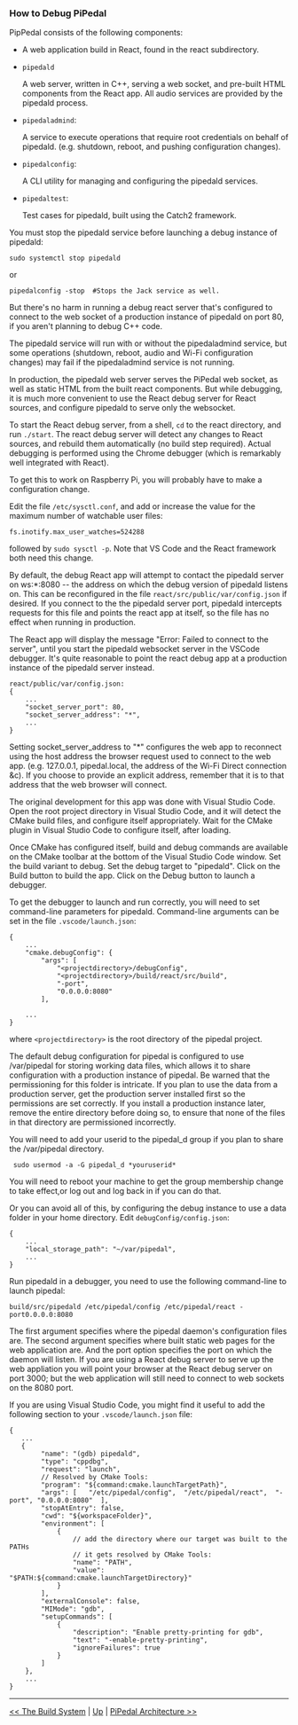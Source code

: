 ### How to Debug PiPedal

PipPedal consists of the following components:

*    A web application build in React, found in the react subdirectory.

*   `pipedald`

    A web server, written in C++, serving a web socket, and pre-built HTML components from the React app.
    All audio services are provided by the pipedald process.

*   `pipedaladmind`: 

    A service to execute operations that require root credentials on behalf of pipedald. (e.g. shutdown, reboot,
    and pushing configuration changes).

*   `pipedalconfig`: 

    A CLI utility for managing and configuring the pipedald services.
     
*   `pipedaltest`: 

    Test cases for pipedald, built using the Catch2 framework.


You must stop the pipedald service before launching a debug instance of pipedald:

    sudo systemctl stop pipedald

or

    pipedalconfig -stop  #Stops the Jack service as well.

But there's no harm in running a debug react server that's configured to connect to the web 
socket of a production instance of pipedald on port 80, if you aren't planning to debug C++ code.

The pipedald service will run with or without the pipedaladmind service, but some operations (shutdown, reboot,
audio and Wi-Fi configuration changes) may fail if the pipedaladmind service is not running.

In production, the pipedald web server serves the PiPedal web socket, as well as static HTML from the  built 
react components. But while debugging, it is much more convenient to use the React debug server for 
React sources, and configure pipedald to serve only the websocket. 

To start the React debug server, from a shell, `cd` to the react directory, and run `./start`. The react debug 
server will detect any changes to React sources, and rebuild them automatically (no build step required). 
Actual debugging is performed using the Chrome debugger (which is remarkably well integrated with React).

To get this to work on Raspberry Pi, you will probably have to make a configuration change.

Edit the file `/etc/sysctl.conf`, and add or increase the value for the maximum number of watchable user 
files:

    fs.inotify.max_user_watches=524288

followed by `sudo sysctl -p`. Note that VS Code and the React framework both need this change.

By default, the debug React app will attempt to contact the pipedald server on ws:*:8080 -- the address on which
the debug version of pipedald listens on. This can be reconfigured
in the file `react/src/public/var/config.json` if desired. If you connect to the the pipedald server port, pipedald intercepts requests for this file and  points the react app at itself, so the file has no effect when running in production. 

The React app will display the message "Error: Failed to connect to the server", until you start the pipedald websocket server in the VSCode debugger. It's quite reasonable to point the react debug app at a production instance of the pipedald server instead.

    react/public/var/config.json: 
    {
        ...
        "socket_server_port": 80,
        "socket_server_address": "*",
        ...
    }

Setting socket_server_address to "*" configures the web app to reconnect using the host address the browser
request used to connect to the web app. (e.g. 127.0.0.1, pipedal.local, the address of the Wi-Fi Direct connection &c). If you choose to provide an explicit address, remember that it is to that address that the web browser will connect.

The original development for this app was done with Visual Studio Code. Open the root project directory in
Visual Studio Code, and it will detect the CMake build files, and configure itself appropriately. Wait for 
the CMake plugin in Visual Studio Code to configure itself, after loading. 

Once CMake has configured itself, build and debug commands are available on the CMake toolbar at the 
bottom of the Visual Studio Code window. Set the build variant to debug. Set the debug target to "pipedald". 
Click on the Build button to build the app. Click on the Debug button to launch a debugger.

To get the debugger to launch and run correctly, you will need to set command-line parameters for pipedald. 
Command-line arguments can be set in the file `.vscode/launch.json`: 

    {
        ...
        "cmake.debugConfig": {
            "args": [
                "<projectdirectory>/debugConfig",
                "<projectdirectory>/build/react/src/build",
                "-port",
                "0.0.0.0:8080"
            ],

        ...
    }

where `<projectdirectory>` is the root directory of the pipedal project.

The default debug configuration for pipedal is configured to use /var/pipedal for storing working data files, 
which allows it to share configuration with a production instance of pipedal. Be warned that the permissioning 
for this folder is intricate. If you plan to use the data from a production server, get the production server 
installed first so the permissions are set correctly.
If you install a production instance later, remove the entire directory before doing so, to ensure that none 
of the files in that directory are permissioned incorrectly. 

You will need to add your userid to the pipedal_d group if you plan to share the /var/pipedal directory. 
     
     sudo usermod -a -G pipedal_d *youruserid*

You will need to reboot your machine to get the group membership change to take effect,or log out and log back
in if you can do that.

Or you can avoid all of this, by configuring the debug instance to use a data folder in your home directory. Edit 
`debugConfig/config.json`:

    {
        ...
        "local_storage_path": "~/var/pipedal",
        ...
    }

Run pipedald in a debugger, you need to use the following command-line to launch pipedal:

    build/src/pipedald /etc/pipedal/config /etc/pipedal/react -port0.0.0.0:8080
    
The first argument specifies where the pipedal daemon's configuration files are. The second argument specifies where 
built static web pages for the web application are. And the port option specifies the port on which the daemon will
listen. If you are using a React debug server to serve up the web appliation you will point your browser at the 
React debug server on port 3000; but the web application will still need to connect to web sockets on the 8080 port.

If you are using Visual Studio Code, you might find it useful to add the following section to your `.vscode/launch.json` file:

    {
       ...
       {
            "name": "(gdb) pipedald",
            "type": "cppdbg",
            "request": "launch",
            // Resolved by CMake Tools:
            "program": "${command:cmake.launchTargetPath}",
            "args": [   "/etc/pipedal/config",  "/etc/pipedal/react",  "-port", "0.0.0.0:8080"  ],
            "stopAtEntry": false,
            "cwd": "${workspaceFolder}",
            "environment": [
                {
                    // add the directory where our target was built to the PATHs
                    // it gets resolved by CMake Tools:
                    "name": "PATH",
                    "value": "$PATH:${command:cmake.launchTargetDirectory}"
                }
            ],
            "externalConsole": false,
            "MIMode": "gdb",
            "setupCommands": [
                {
                    "description": "Enable pretty-printing for gdb",
                    "text": "-enable-pretty-printing",
                    "ignoreFailures": true
                }
            ]
        },
        ...
    }
-----
[<< The Build System](TheBuildSystem.md) | [Up](Documentation.md)  | [PiPedal Architecture >>](Architecture.md)
